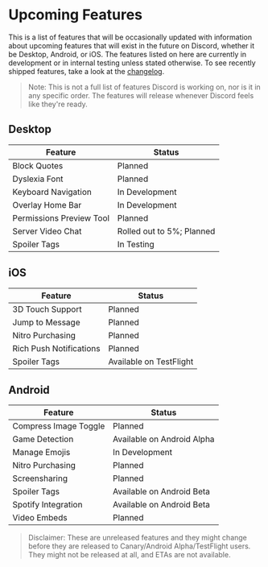 <!-- TITLE: Upcoming Features -->
<!-- SUBTITLE: A quick summary of Upcoming Features -->

# Upcoming Features
This is a list of features that will be occasionally updated with information about upcoming features that will exist in the future on Discord, whether it be Desktop, Android, or iOS. The features listed on here are currently in development or in internal testing unless stated otherwise. To see recently shipped features, take a look at the [changelog](/changelog).

> Note: This is not a full list of features Discord is working on, nor is it in any specific order. The features will release whenever Discord feels like they're ready.

## Desktop

| Feature |	Status |
|---------|---------|
| Block Quotes | Planned |
| Dyslexia Font | Planned |
| Keyboard Navigation | In Development |
| Overlay Home Bar | In Development |
| Permissions Preview Tool | Planned |
| Server Video Chat | Rolled out to 5%; Planned |
| Spoiler Tags | In Testing |

## iOS
| Feature | Status	|
|---------|---------|
| 3D Touch Support | Planned |
| Jump to Message | Planned |
| Nitro Purchasing | Planned |
| Rich Push Notifications | Planned |
| Spoiler Tags | Available on TestFlight |

## Android
| Feature | Status |
|---------|--------|
| Compress Image Toggle | Planned |
| Game Detection | Available on Android Alpha |
| Manage Emojis | In Development |
| Nitro Purchasing | Planned |
| Screensharing | Planned |
| Spoiler Tags | Available on Android Beta |
| Spotify Integration | Available on Android Beta |
| Video Embeds | Planned |

> Disclaimer: These are unreleased features and they might change before they are released to Canary/Android Alpha/TestFlight users. They might not be released at all, and ETAs are not available.
